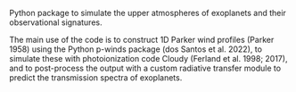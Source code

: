 Python package to simulate the upper atmospheres of exoplanets and their observational signatures.

The main use of the code is to construct 1D Parker wind profiles (Parker 1958) using the Python p-winds package (dos Santos et al. 2022), to simulate these with photoionization code Cloudy (Ferland et al. 1998; 2017), and to post-process the output with a custom radiative transfer module to predict the transmission spectra of exoplanets.
